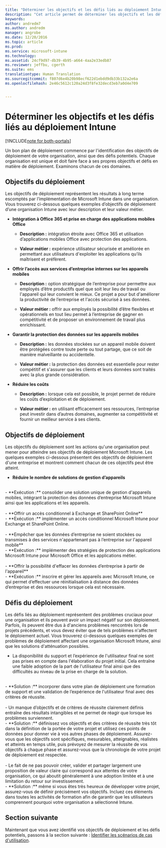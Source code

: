 ```yaml
---
title: "Déterminer les objectifs et les défis liés au déploiement Intune | Microsoft Docs"
description: "Cet article permet de déterminer les objectifs et les défis liés au déploiement dans le cadre d&quot;une implémentation de cloud Microsoft Intune uniquement."
keywords: 
author: andredm7
ms.author: andredm
manager: angrobe
ms.date: 12/20/2016
ms.topic: article
ms.prod: 
ms.service: microsoft-intune
ms.technology: 
ms.assetid: 24cf9d97-db39-4b95-a664-4aa2e33edb87
ms.reviewer: jeffbu, cgerth
ms.suite: ems
translationtype: Human Translation
ms.sourcegitcommit: f807d6e4b20b98ecf622d1ebdd9db33b132a2e6a
ms.openlocfilehash: 2e46c5612c120a24d3f8fe32decd3eb7a0d4e709


---
```


# <a name="determine-intune-deployment-goals-objectives-and-challenges"></a>Déterminer les objectifs et les défis liés au déploiement Intune

[!INCLUDE[note for both-portals](../includes/note-for-both-portals.md)]

Un bon plan de déploiement commence par l'identification des objectifs de déploiement de votre organisation, ainsi que des défis potentiels. Chaque organisation est unique et doit faire face à ses propres objectifs et défis en matière de déploiement. Examinons chacun de ces domaines.

## <a name="deployment-goals"></a>Objectifs du déploiement

Les objectifs de déploiement représentent les résultats à long terme escomptés par l’implémentation de Microsoft Intune dans une organisation. Vous trouverez ci-dessous quelques exemples d’objectifs de déploiement d’une organisation Intune avec leur description et leur valeur métier.

-   **Intégration à Office 365 et prise en charge des applications mobiles Office**

    -   **Description :** intégration étroite avec Office 365 et utilisation d’applications mobiles Office avec protection des applications.

    -   **Valeur métier :** expérience utilisateur sécurisée et améliorée en permettant aux utilisateurs d'exploiter les applications qu’ils maîtrisent et préfèrent.

-   **Offrir l’accès aux services d’entreprise internes sur les appareils mobiles**

    -   **Description :** option stratégique de l’entreprise pour permettre aux employés d’être productifs quel que soit leur lieu de travail ou l'appareil qui leur convient le mieux. Ce projet a pour but d'améliorer la productivité de l’entreprise et l'accès sécurisé à ses données.

    -   **Valeur métier :** offrir aux employés la possibilité d’être flexibles et opérationnels en tout lieu permet à l’entreprise de gagner en compétitivité et de proposer un environnement de travail plus enrichissant.

-   **Garantir la protection des données sur les appareils mobiles**

    -   **Description :** les données stockées sur un appareil mobile doivent être protégées contre toute perte ou tout partage, que ce soit de manière malveillante ou accidentelle.

    -   **Valeur métier :** la protection des données est essentielle pour rester compétitif et s'assurer que les clients et leurs données sont traités avec la plus grande considération.

-   **Réduire les coûts**

    -   **Description :** lorsque cela est possible, le projet permet de réduire les coûts d’exploitation et de déploiement.

    -    **Valeur métier :** en utilisant efficacement ses ressources, l’entreprise peut investir dans d’autres domaines, augmenter sa compétitivité et fournir un meilleur service à ses clients.

## <a name="deployment-objectives"></a>Objectifs de déploiement

Les objectifs du déploiement sont les actions qu'une organisation peut mener pour atteindre ses objectifs de déploiement Microsoft Intune. Les quelques exemples ci-dessous présentent des objectifs de déploiement d'une entreprise et montrent comment chacun de ces objectifs peut être atteint.

-   **Réduire le nombre de solutions de gestion d’appareils**
<br>
    -   **Exécution :** consolider une solution unique de gestion d'appareils mobiles, intégrant la protection des données d’entreprise Microsoft Intune ainsi que les applications et les appareils.
<br></br>
-   **Offrir un accès conditionnel à Exchange et SharePoint Online**
<br>
    -   **Exécution :** implémenter un accès conditionnel Microsoft Intune pour Exchange et SharePoint Online.
<br></br>
-   **Empêcher que les données d’entreprise ne soient stockées ou transmises à des services n'appartenant pas à l’entreprise sur l'appareil mobile**
<br>
    -   **Exécution :** implémenter des stratégies de protection des applications Microsoft Intune pour Microsoft Office et les applications métier.
<br></br>
-   **Offrir la possibilité d'effacer les données d’entreprise à partir de l'appareil**
<br>
    -   **Exécution :** inscrire et gérer les appareils avec Microsoft Intune, ce qui permet d’effectuer une réinitialisation à distance des données d’entreprise et des ressources lorsque cela est nécessaire.

## <a name="deployment-challenges"></a>Défis du déploiement

Les défis liés au déploiement représentent des problèmes cruciaux pour une organisation et ils peuvent avoir un impact négatif sur son déploiement. Parfois, ils peuvent être dus à d'anciens problèmes rencontrés lors de projets précédents, et vous devez éviter que de tels problèmes n'affectent le déploiement actuel. Vous trouverez ci-dessous quelques exemples de problèmes de déploiement affectant une organisation Microsoft Intune, ainsi que les solutions d'atténuation possibles.

-   La disponibilité du support et l’expérience de l'utilisateur final ne sont pas prises en compte dans l'élaboration du projet initial.  Cela entraîne une faible adoption de la part de l'utilisateur final ainsi que des difficultés au niveau de la prise en charge de la solution.
<br>
    -   **Solution :** incorporer dans votre plan de déploiement une formation de support et une validation de l’expérience de l'utilisateur final avec des critères de réussite.
<br></br>
-   Un manque d’objectifs et de critères de réussite clairement définis entraîne des résultats intangibles et ne permet de réagir que lorsque les problèmes surviennent.
<br>
    -   **Solution :** définissez vos objectifs et des critères de réussite très tôt dans la définition de la portée de votre projet et utilisez ces points de données pour donner vie à vos autres phases de déploiement. Assurez-vous que les objectifs sont spécifiques, mesurables, atteignables, réalistes et atteints en temps utile, puis prévoyez de mesurer la réussite de vos objectifs à chaque phase et assurez-vous que la chronologie de votre projet de déploiement est respectée.
<br></br>
-   Le fait de ne pas pouvoir créer, valider et partager largement une proposition de valeur claire qui correspond aux attentes de votre organisation, ce qui aboutit généralement à une adoption limitée et à une limitation du retour sur investissement.
<br>
    -   **Solution :** même si vous êtes très heureux de développer votre projet, assurez-vous de définir précisément vos objectifs. Incluez ces éléments dans toutes les activités de formation afin de garantir que les utilisateurs comprennent pourquoi votre organisation a sélectionné Intune.

## <a name="next-section"></a>Section suivante

Maintenant que vous avez identifié vos objectifs de déploiement et les défis potentiels, passons à la section suivante : [Identifier les scénarios de cas d'utilisation](section-2-identify-use-case-scenarios.md).



<!--HONumber=Dec16_HO5-->


